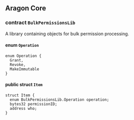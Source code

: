 ## Aragon Core

###  contract `BulkPermissionsLib`

A library containing objects for bulk permission processing.

####  enum `Operation`

```solidity
enum Operation {
  Grant,
  Revoke,
  MakeImmutable
}
```

#### public struct `Item`

```solidity
struct Item {
  enum BulkPermissionsLib.Operation operation;
  bytes32 permissionID;
  address who;
}
```

